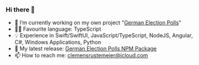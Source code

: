 ### Hi there 👋

- 🔭 I’m currently working on my own project "[German Election Polls](../../../german-election-polls)"
- 👨‍💻 Favourite language: TypeScript
- 💡 Experience in Swift/SwiftUI, JavaScript/TypeScript, NodeJS, Angular, C#, Windows Applications, Python
- 🔨 My latest release: [German Election Polls NPM Package](https://www.npmjs.com/package/german-election-polls)
- 📫 How to reach me: clemensrustemeier@icloud.com
  
